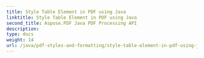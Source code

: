 ```yaml
---
title: Style Table Element in PDF using Java
linktitle: Style Table Element in PDF using Java
second_title: Aspose.PDF Java PDF Processing API
description: 
type: docs
weight: 14
url: /java/pdf-styles-and-formatting/style-table-element-in-pdf-using-java/
---
```

